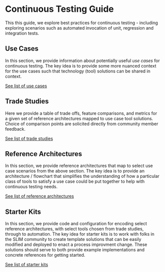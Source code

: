# Continuous Testing Guide

This this guide, we explore best practices for continuous testing - including exploring scenarios such as automated invocation of unit, regression and integration tests.

## Use Cases

In this section, we provide information about potentially useful *use cases* for continuous testing. The key idea is to provide some more nuanced context for the use cases such that technology (tool) solutions can be shared in context. 

[See list of use cases](use-cases/README.md)

## Trade Studies

Here we provide a table of trade offs, feature comparisons, and metrics for a given set of reference architectures mapped to use case tool solutions. Choice of comparison points are solicited directly from community member feedback.

[See list of trade studies](trade-studies/README.md)

## Reference Architectures

In this section, we provide reference architectures that map to select use case scenarios from the above section. The key idea is to provide an architecture / flowchart that simplifies the understanding of how a particular class of tools to satisfy a use case could be put together to help with continuous testing needs. 

[See list of reference architectures](reference-architectures/README.md)

## Starter Kits

In this section, we provide code and configuration for encoding select reference architectures, with select tools chosen from trade studies, through to automation. The key idea for starter kits is to work with folks in the SLIM community to create template solutions that can be easily modified and deployed to enact a process improvment change. These solutions should serve to both provide example implementations and concrete references for getting started. 

[See list of starter kits](starter-kits/README.md)
